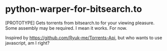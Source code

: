 # python-warper-for-bitsearch.to
[PROTOTYPE] Gets torrents from bitsearch.to for your viewing pleasure. Some assembly may be required. I mean it works. For now. 


Inspired by https://github.com/Ryuk-me/Torrents-Api, but who wants to use javascript, am I right?
